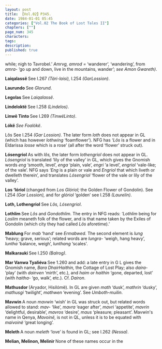 ```yaml
---
layout: post
title: 【Vol.02】P345.
date: 1984-01-01 05:45
categories: ["Vol.02 The Book of Lost Tales II"]
chapters: [""]
page_num: 345
characters: 
tags: 
description: 
published: true
---
```


<p style="text-indent: 0;">
while; nigh to Tavrobel.’ <I>Amrvg, amrod =</I> ‘wanderer’, ‘wandering’, from <I>amra-</I> ‘go up and down, live in the mountains, wander’; <I>see Amon Gwareth)</I>.
</p>

<B>Laiqalassë   </B>See I.267 <I>(Tári-laisi),</I> I.254 <I>(GarLossion)</I>.

<B>Laurundo    </B>See <I>Glorund</I>.

<B>Legolas    </B>See <I>Laiqalassë</I>.

<B>Lindeloktë   </B>See I.258 <I>(Lindelos)</I>.

<B>Linwē Tinto    </B>See I.269 <I>(TinwëLinto)</I>.

<B>Lókë   </B><I>See Foalókë</I>.

Lôs   See I.254 <I>(Gar Lossion).</I> The later form <I>loth</I> does not appear in GL (which has however <I>lothwing</I> ‘foamflower’). NFG has <I>‘Lôs</I> is a flower and in Eldarissa <I>losse</I> which is a rose’ (all after the word ‘flower’ struck out).

<B>Lósengriol   </B>As with <I>lôs,</I> the later form <I>lothengriol</I> does not appear in GL. <I>Lósengriol</I> is translated ‘lily of the valley’ in GL, which gives the Gnomish words <I>eng</I> ‘smooth, level’, <I>enga</I> ‘plain, vale’, <I>engri</I> ‘a level’, <I>engriol</I> ‘vale-like; of the vale’. NFG says <I>‘Eng</I> is a plain or vale and <I>Engriol</I> that which liveth or dwelleth therein’, and translates <I>Lósengriol</I> ‘flower of the vale or lily of the valley’.

<B>Los   ‘lóriol </B>(changed from <I>Los Glóriol;</I> the Golden Flower of Gondolin). See I.254 <I>(Gar Lossion),</I> and for <I>glóriol</I> ‘golden’ see I.258 <I>(Laurelin)</I>.

<B>Loth, Lothengriol    </B>See <I>Lôs, Lósengriol</I>.

<B>Lothlim    </B>See <I>Lôs</I> and <I>Gondothlim.</I> The entry in NFG reads: <I>‘Lothlim</I> being for <I>Loslim</I> meaneth folk of the flower, and is that name taken by the Exiles of Gondolin (which city they had called <I>Lôs</I> aforetime).’

<B>Mablung    </B>For <I>mab</I> ‘hand’ see <I>Ermabwed.</I> The second element is <I>lung</I> ‘heavy; grave, serious’; related words are <I>lungra-</I> ‘weigh, hang heavy’, <I>luntha</I> ‘balance, weigh’, <I>lunthang</I> ‘scales'.

<B>Malkarauki    </B>See I.250 <I>(Balrog)</I>.

<B>Mar Vanwa Tyaliéva </B>See 1.260 and add: a late entry in G L gives the Gnomish name, <I>Bara DhairHaithin,</I> the Cottage of Lost Play; also <I>daira-</I> ‘play’ (with <I>dainven</I> ‘mirth’, etc.), and <I>haim or haithin</I> ‘gone, departed, lost’ (with <I>haitha-</I> ‘go, walk’, etc.). Cf. <I>Dairon</I>.

<B>Mathusdor  </B>(Aryador, Hisilómë). In GL are given <I>math</I> ‘dusk’, <I>mathrin</I> ‘dusky’, <I>mathusgi</I> ‘twilight’, <I>mathwen</I> ‘evening’. See <I>Umboth-muilin</I>.

<B>Mavwin    </B>A noun <I>mavwin</I> ‘wish’ in GL was struck out, but related words allowed to stand: <I>mav-</I> ‘like’, <I>mavra</I> ‘eager after’, <I>mavri</I> ‘appetite’, <I>mavrin</I> ‘delightful, desirable’, <I>mavros</I> ‘desire’, <I>maus</I> ‘pleasure; pleasant’. Mavwin's name in Qenya, <I>Mavoinë,</I> is not in QL, unless it is to be equated with <I>maivoinë</I> ‘great longing’.

<B>Meleth    </B>A noun <I>meleth</I> ‘love’ is found in GL; see I.262 <I>(Nessa)</I>.

<B>Melian,  Melinon,  Melinir    </B>None  of  these   names  occur  in  the

